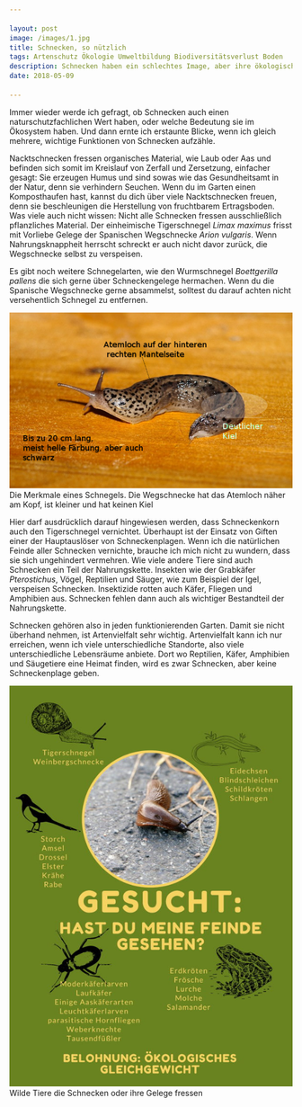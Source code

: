 ```yaml
---

layout: post
image: /images/1.jpg
title: Schnecken, so nützlich
tags: Artenschutz Ökologie Umweltbildung Biodiversitätsverlust Boden
description: Schnecken haben ein schlechtes Image, aber ihre ökologische Bedeutung ist immens
date: 2018-05-09

---
```


Immer wieder werde ich gefragt, ob Schnecken auch einen naturschutzfachlichen Wert haben, oder welche Bedeutung sie im Ökosystem haben. Und dann ernte ich erstaunte Blicke, wenn ich gleich mehrere, wichtige Funktionen von Schnecken aufzähle. 


Nacktschnecken fressen organisches Material, wie Laub oder Aas und befinden sich somit im Kreislauf von Zerfall und Zersetzung, einfacher gesagt: Sie erzeugen Humus und sind sowas wie das Gesundheitsamt in der Natur, denn sie verhindern Seuchen. Wenn du im Garten einen Komposthaufen hast, kannst du dich über viele Nacktschnecken freuen, denn sie beschleunigen die Herstellung von fruchtbarem Ertragsboden. Was viele auch nicht wissen: Nicht alle Schnecken fressen ausschließlich pflanzliches Material. Der einheimische Tigerschnegel *Limax maximus* frisst mit Vorliebe Gelege der Spanischen Wegschnecke *Arion vulgaris*. Wenn Nahrungsknappheit herrscht schreckt er auch nicht davor zurück, die Wegschnecke selbst zu verspeisen.

Es gibt noch weitere Schnegelarten, wie den Wurmschnegel *Boettgerilla pallens* die sich gerne über Schneckengelege hermachen. Wenn du die Spanische Wegschnecke gerne absammelst, solltest du darauf achten nicht versehentlich Schnegel zu entfernen. 

<span class="image fit" >
<img src="/images/9.png">
Die Merkmale eines Schnegels.
Die Wegschnecke hat das Atemloch näher am Kopf, ist kleiner und hat keinen Kiel
</span>




Hier darf ausdrücklich darauf hingewiesen werden, dass Schneckenkorn auch den Tigerschnegel vernichtet. 
Überhaupt ist der Einsatz von Giften einer der Hauptauslöser von Schneckenplagen. Wenn ich die natürlichen Feinde aller Schnecken vernichte, brauche ich mich nicht zu wundern, dass sie sich ungehindert vermehren. Wie viele andere Tiere sind auch Schnecken ein Teil der Nahrungskette. Insekten wie der Grabkäfer *Pterostichus*, Vögel, Reptilien und Säuger, wie zum Beispiel der Igel, verspeisen Schnecken. Insektizide rotten auch Käfer, Fliegen und Amphibien aus. Schnecken fehlen dann auch als wichtiger Bestandteil der Nahrungskette. 

Schnecken gehören also in jeden funktionierenden Garten. Damit sie nicht überhand nehmen, ist Artenvielfalt sehr wichtig. Artenvielfalt kann ich nur erreichen, wenn ich viele unterschiedliche Standorte, also viele unterschiedliche Lebensräume anbiete. Dort wo Reptilien, Käfer, Amphibien und Säugetiere eine Heimat finden, wird es zwar Schnecken, aber keine Schneckenplage geben. 

<span class="image fit" >
<img src="/images/26.jpg">
Wilde Tiere die Schnecken oder ihre Gelege fressen
</span>